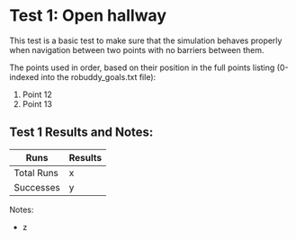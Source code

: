 Test 1: Open hallway
===

This test is a basic test to make sure that the simulation behaves properly when navigation between two points with no barriers between them.

The points used in order, based on their position in the full points listing (0-indexed into the robuddy_goals.txt file):
1. Point 12
2. Point 13


Test 1 Results and Notes:
---
| Runs			| Results	|
| ---			| ---		|
| Total Runs	|	x		|
| Successes		|	y		|

Notes:
* z